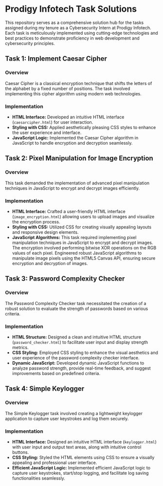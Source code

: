 # Prodigy Infotech Task Solutions

This repository serves as a comprehensive solution hub for the tasks assigned during my tenure as a Cybersecurity Intern at Prodigy Infotech. Each task is meticulously implemented using cutting-edge technologies and best practices to demonstrate proficiency in web development and cybersecurity principles.

## Task 1: Implement Caesar Cipher

### Overview
Caesar Cipher is a classical encryption technique that shifts the letters of the alphabet by a fixed number of positions. The task involved implementing this cipher algorithm using modern web technologies.

### Implementation
- **HTML Interface:** Developed an intuitive HTML interface (`caesarcipher.html`) for user interaction.
- **Styling with CSS:** Applied aesthetically pleasing CSS styles to enhance the user experience and interface.
- **JavaScript Logic:** Implemented the Caesar Cipher algorithm in JavaScript to handle encryption and decryption seamlessly.

## Task 2: Pixel Manipulation for Image Encryption

### Overview
This task demanded the implementation of advanced pixel manipulation techniques in JavaScript to encrypt and decrypt images efficiently.

### Implementation
- **HTML Interface:** Crafted a user-friendly HTML interface (`image_encryption.html`) allowing users to upload images and visualize the encryption process.
- **Styling with CSS:** Utilized CSS for creating visually appealing layouts and responsive design elements.
- **JavaScript Algorithms:** This task required implementing pixel manipulation techniques in JavaScript to encrypt and decrypt images. The encryption involved performing bitwise XOR operations on the RGB values of each pixel. Engineered robust JavaScript algorithms to manipulate image pixels using the HTML5 Canvas API, ensuring secure encryption and decryption of images.

## Task 3: Password Complexity Checker

### Overview
The Password Complexity Checker task necessitated the creation of a robust solution to evaluate the strength of passwords based on various criteria.

### Implementation
- **HTML Structure:** Designed a clean and intuitive HTML structure (`password_checker.html`) to facilitate user input and display strength metrics.
- **CSS Styling:** Employed CSS styling to enhance the visual aesthetics and user experience of the password complexity checker interface.
- **Dynamic JavaScript:** Developed dynamic JavaScript functions to analyze password strength, provide real-time feedback, and suggest improvements based on predefined criteria.

## Task 4: Simple Keylogger

### Overview
The Simple Keylogger task involved creating a lightweight keylogger application to capture user keystrokes and log them securely.

### Implementation
- **HTML Interface:** Designed an intuitive HTML interface (`keylogger.html`) with user input and output text areas, along with intuitive control buttons.
- **CSS Styling:** Styled the HTML elements using CSS to ensure a visually appealing and professional user interface.
- **Efficient JavaScript Logic:** Implemented efficient JavaScript logic to capture user keystrokes, start/stop logging, and facilitate log saving functionalities seamlessly.
